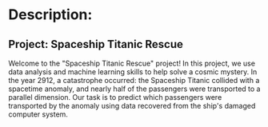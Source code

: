# Description:

## **Project: Spaceship Titanic Rescue**

Welcome to the "Spaceship Titanic Rescue" project! In this project, we use data analysis and machine learning skills to help solve a cosmic mystery. In the year 2912, a catastrophe occurred: the Spaceship Titanic collided with a spacetime anomaly, and nearly half of the passengers were transported to a parallel dimension. Our task is to predict which passengers were transported by the anomaly using data recovered from the ship's damaged computer system.
